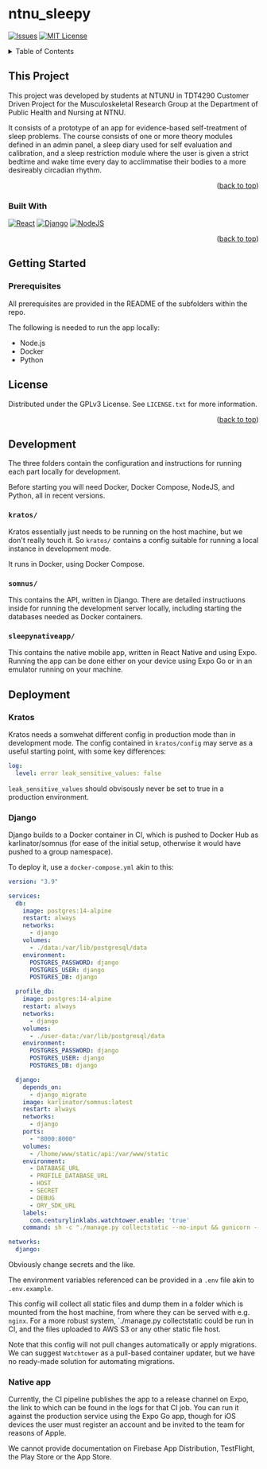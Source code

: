 # ntnu_sleepy

<!-- Improved compatibility of back to top link: See: https://github.com/othneildrew/Best-README-Template/pull/73 -->
<a name="readme-top"></a>
<!--
*** Thanks for checking out the Best-README-Template. If you have a suggestion
*** that would make this better, please fork the repo and create a pull request
*** or simply open an issue with the tag "enhancement".
*** Don't forget to give the project a star!
*** Thanks again! Now go create something AMAZING! :D
-->



<!-- PROJECT SHIELDS -->
<!--
*** I'm using markdown "reference style" links for readability.
*** Reference links are enclosed in brackets [ ] instead of parentheses ( ).
*** See the bottom of this document for the declaration of the reference variables
*** for contributors-url, forks-url, etc. This is an optional, concise syntax you may use.
*** https://www.markdownguide.org/basic-syntax/#reference-style-links
-->
[![Issues][issues-shield]][issues-url]
[![MIT License][license-shield]][license-url]



<!-- TABLE OF CONTENTS -->
<details>
  <summary>Table of Contents</summary>
  <ol>
    <li>
      <a href="#about-the-project">About The Project</a>
      <ul>
        <li><a href="#built-with">Built With</a></li>
      </ul>
    </li>
    <li>
      <a href="#getting-started">Getting Started</a>
      <ul>
        <li><a href="#prerequisites">Prerequisites</a></li>
        <li><a href="#installation">Installation</a></li>
      </ul>
    </li>
    <li><a href="#usage">Usage</a></li>
    <li><a href="#roadmap">Roadmap</a></li>
    <li><a href="#contributing">Contributing</a></li>
    <li><a href="#license">License</a></li>
    <li><a href="#contact">Contact</a></li>
    <li><a href="#acknowledgments">Acknowledgments</a></li>
  </ol>
</details>



<!-- ABOUT THE PROJECT -->
## This Project
This project was developed by students at NTUNU in TDT4290 Customer Driven Project for the Musculoskeletal Research Group at the Department of Public Health and Nursing at NTNU.

It consists of a prototype of an app for evidence-based self-treatment of sleep problems. The course consists of one or more theory modules defined in an admin panel, a sleep diary used for self evaluation and calibration, and a sleep restriction module where the user is given a strict bedtime and wake time every day to acclimmatise their bodies to a more desireably circadian rhythm.


<p align="right">(<a href="#readme-top">back to top</a>)</p>


### Built With
[![React][React Native]][React-url]
[![Django][Django]][Django-url]
[![NodeJS][NodeJS]][NodeJS-url]

<p align="right">(<a href="#readme-top">back to top</a>)</p>


<!-- GETTING STARTED -->
## Getting Started

### Prerequisites
All prerequisites are provided in the README of the subfolders within the repo.

The following is needed to run the app locally:
* Node.js
* Docker
* Python




<!-- LICENSE -->
## License

Distributed under the GPLv3 License. See `LICENSE.txt` for more information.

<p align="right">(<a href="#readme-top">back to top</a>)</p>




<!-- MARKDOWN LINKS & IMAGES -->
<!-- https://www.markdownguide.org/basic-syntax/#reference-style-links -->
[contributors-shield]: https://img.shields.io/github/contributors/othneildrew/Best-README-Template.svg?style=for-the-badge
[contributors-url]: https://github.com/ntnu-ai-lab/ntnu_sleepy/graphs/contributors
[forks-shield]: https://img.shields.io/github/forks/othneildrew/Best-README-Template.svg?style=for-the-badge
[forks-url]: https://github.com/ntnu-ai-lab/ntnu_sleepy/network/members
[stars-shield]: https://img.shields.io/github/stars/othneildrew/Best-README-Template.svg?style=for-the-badge
[stars-url]: https://github.com/ntnu-ai-lab/ntnu_sleepy/stargazers
[issues-shield]: https://img.shields.io/github/issues/othneildrew/Best-README-Template.svg?style=for-the-badge
[issues-url]: https://github.com/ntnu-ai-lab/ntnu_sleepy/issues
[license-shield]: https://img.shields.io/github/license/othneildrew/Best-README-Template.svg?style=for-the-badge
[license-url]: https://github.com/ntnu-ai-lab/ntnu_sleepy/blob/master/LICENSE.txt
[React Native]: https://img.shields.io/badge/react_native-%2320232a.svg?style=for-the-badge&logo=react&logoColor=%2361DAFB
[React-url]: https://reactnative.dev
[Django]: https://img.shields.io/badge/django-%23092E20.svg?style=for-the-badge&logo=django&logoColor=white
[Django-url]: https://www.djangoproject.com
[NodeJS]: https://img.shields.io/badge/node.js-6DA55F?style=for-the-badge&logo=node.js&logoColor=white
[NodeJS-url]: https://nodejs.org/en/
## Development
The three folders contain the configuration and instructions for running each part locally for development.

Before starting you will need Docker, Docker Compose, NodeJS, and Python, all in recent versions.

### `kratos/`
Kratos essentially just needs to be running on the host machine, but we don't really touch it. So `kratos/` contains a config suitable for running a local instance in development mode.

It runs in Docker, using Docker Compose.

### `somnus/`

This contains the API, written in Django. There are detailed instructiuons inside for running the development server locally, including starting the databases needed as Docker containers.

### `sleepynativeapp/`

This contains the native mobile app, written in React Native and using Expo. Running the app can be done either on your device using Expo Go or in an emulator running on your machine.

## Deployment

### Kratos
Kratos needs a somwehat different config in production mode than in development mode. The config contained in `kratos/config` may serve as a useful starting point, with some key differences:

```yaml
log:
  level: error leak_sensitive_values: false
```

`leak_sensitive_values` should obvisously never be set to true in a production environment.

### Django

Django builds to a Docker container in CI, which is pushed to Docker Hub as karlinator/somnus (for ease of the initial setup, otherwise it would have pushed to a group namespace).

To deploy it, use a `docker-compose.yml` akin to this:

```yaml
version: "3.9"

services:
  db:
    image: postgres:14-alpine
    restart: always
    networks:
      - django
    volumes:
      - ./data:/var/lib/postgresql/data
    environment:
      POSTGRES_PASSWORD: django
      POSTGRES_USER: django
      POSTGRES_DB: django

  profile_db:
    image: postgres:14-alpine
    restart: always
    networks:
      - django
    volumes:
      - ./user-data:/var/lib/postgresql/data
    environment:
      POSTGRES_PASSWORD: django
      POSTGRES_USER: django
      POSTGRES_DB: django

  django:
    depends_on: 
      - django_migrate
    image: karlinator/somnus:latest
    restart: always
    networks:
      - django
    ports:
      - "8000:8000"
    volumes:
      - /lhome/www/static/api:/var/www/static
    environment:
      - DATABASE_URL
      - PROFILE_DATABASE_URL
      - HOST
      - SECRET
      - DEBUG
      - ORY_SDK_URL
    labels:
      com.centurylinklabs.watchtower.enable: 'true'
    command: sh -c "./manage.py collectstatic --no-input && gunicorn --bind :8000 somnus.wsgi"

networks:
  django:
```

Obviously change secrets and the like.

The environment variables referenced can be provided in a `.env` file akin to `.env.example`.

This config will collect all static files and dump them in a folder which is mounted from the host machine, from where they can be served with e.g. `nginx`. For a more robust system, `./manage.py collectstatic could be run in CI, and the files uploaded to AWS S3 or any other static file host.

Note that this config will not pull changes automatically or apply migrations. We can suggest `Watchtower` as a pull-based container updater, but we have no ready-made solution for automating migrations.

### Native app

Currently, the CI pipeline publishes the app to a release channel on Expo, the link to which can be found in the logs for that CI job. You can run it against the production service using the Expo Go app, though for iOS devices the user must register an account and be invited to the team for reasons of Apple.

We cannot provide documentation on Firebase App Distribution, TestFlight, the Play Store or the App Store.


